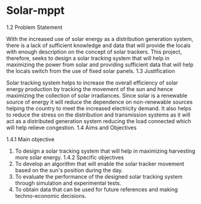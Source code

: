 # Solar-mppt
1.2 Problem Statement 

With the increased use of solar energy as a distribution generation system, there is a lack of sufficient knowledge and data that will provide the locals with enough description on the concept of solar trackers. This project, therefore, seeks to design a solar tracking system that will help in maximizing the power from solar and providing sufficient data that will help the locals switch from the use of fixed solar panels.
1.3 Justification 


Solar tracking system helps to increase the overall efficiency of solar energy production by tracking the movement of the sun and hence maximizing the collection of solar irradiances. Since solar is a renewable source of energy it will reduce the dependence on non-renewable sources helping the country to meet the increased electricity demand.
It also helps to reduce the stress on the distribution and transmission systems as it will act as a distributed generation system reducing the load connected which will help relieve congestion.
1.4 Aims and Objectives

1.4.1 Main objective


1.	To design a solar tracking system that will help in maximizing harvesting more solar energy.
1.4.2 Specific objectives
1.	To develop an algorithm that will enable the solar tracker movement based on the sun's position during the day.
2.	To evaluate the performance of the designed solar tracking system through simulation and experimental tests.
3.	To obtain data that can be used for future references and making techno-economic decisions.
